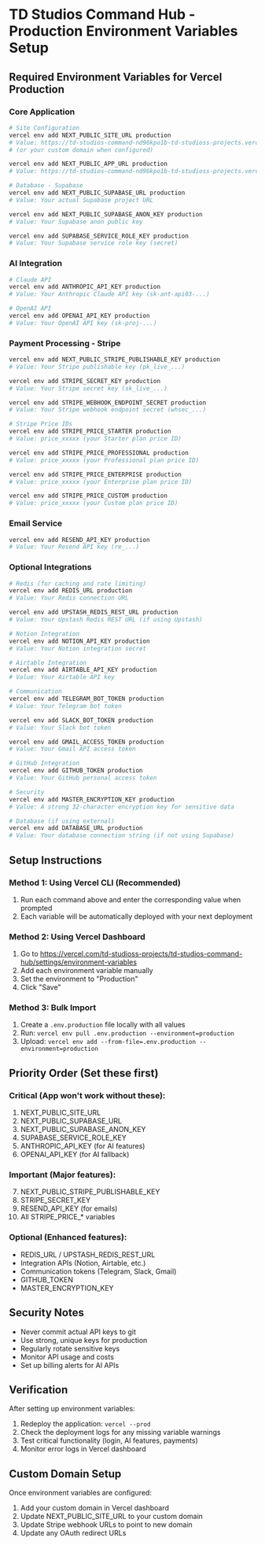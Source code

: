 # TD Studios Command Hub - Production Environment Variables Setup

## Required Environment Variables for Vercel Production

### Core Application
```bash
# Site Configuration
vercel env add NEXT_PUBLIC_SITE_URL production
# Value: https://td-studios-command-nd96kpo1b-td-studioss-projects.vercel.app
# (or your custom domain when configured)

vercel env add NEXT_PUBLIC_APP_URL production  
# Value: https://td-studios-command-nd96kpo1b-td-studioss-projects.vercel.app

# Database - Supabase
vercel env add NEXT_PUBLIC_SUPABASE_URL production
# Value: Your actual Supabase project URL

vercel env add NEXT_PUBLIC_SUPABASE_ANON_KEY production
# Value: Your Supabase anon public key

vercel env add SUPABASE_SERVICE_ROLE_KEY production
# Value: Your Supabase service role key (secret)
```

### AI Integration
```bash
# Claude API
vercel env add ANTHROPIC_API_KEY production
# Value: Your Anthropic Claude API key (sk-ant-api03-...)

# OpenAI API
vercel env add OPENAI_API_KEY production
# Value: Your OpenAI API key (sk-proj-...)
```

### Payment Processing - Stripe
```bash
vercel env add NEXT_PUBLIC_STRIPE_PUBLISHABLE_KEY production
# Value: Your Stripe publishable key (pk_live_...)

vercel env add STRIPE_SECRET_KEY production
# Value: Your Stripe secret key (sk_live_...)

vercel env add STRIPE_WEBHOOK_ENDPOINT_SECRET production
# Value: Your Stripe webhook endpoint secret (whsec_...)

# Stripe Price IDs
vercel env add STRIPE_PRICE_STARTER production
# Value: price_xxxxx (your Starter plan price ID)

vercel env add STRIPE_PRICE_PROFESSIONAL production
# Value: price_xxxxx (your Professional plan price ID)

vercel env add STRIPE_PRICE_ENTERPRISE production
# Value: price_xxxxx (your Enterprise plan price ID)

vercel env add STRIPE_PRICE_CUSTOM production
# Value: price_xxxxx (your Custom plan price ID)
```

### Email Service
```bash
vercel env add RESEND_API_KEY production
# Value: Your Resend API key (re_...)
```

### Optional Integrations
```bash
# Redis (for caching and rate limiting)
vercel env add REDIS_URL production
# Value: Your Redis connection URL

vercel env add UPSTASH_REDIS_REST_URL production
# Value: Your Upstash Redis REST URL (if using Upstash)

# Notion Integration
vercel env add NOTION_API_KEY production
# Value: Your Notion integration secret

# Airtable Integration  
vercel env add AIRTABLE_API_KEY production
# Value: Your Airtable API key

# Communication
vercel env add TELEGRAM_BOT_TOKEN production
# Value: Your Telegram bot token

vercel env add SLACK_BOT_TOKEN production
# Value: Your Slack bot token

vercel env add GMAIL_ACCESS_TOKEN production
# Value: Your Gmail API access token

# GitHub Integration
vercel env add GITHUB_TOKEN production
# Value: Your GitHub personal access token

# Security
vercel env add MASTER_ENCRYPTION_KEY production
# Value: A strong 32-character encryption key for sensitive data

# Database (if using external)
vercel env add DATABASE_URL production
# Value: Your database connection string (if not using Supabase)
```

## Setup Instructions

### Method 1: Using Vercel CLI (Recommended)
1. Run each command above and enter the corresponding value when prompted
2. Each variable will be automatically deployed with your next deployment

### Method 2: Using Vercel Dashboard
1. Go to https://vercel.com/td-studioss-projects/td-studios-command-hub/settings/environment-variables
2. Add each environment variable manually
3. Set the environment to "Production"
4. Click "Save"

### Method 3: Bulk Import
1. Create a `.env.production` file locally with all values
2. Run: `vercel env pull .env.production --environment=production`
3. Upload: `vercel env add --from-file=.env.production --environment=production`

## Priority Order (Set these first)

### Critical (App won't work without these):
1. NEXT_PUBLIC_SITE_URL
2. NEXT_PUBLIC_SUPABASE_URL  
3. NEXT_PUBLIC_SUPABASE_ANON_KEY
4. SUPABASE_SERVICE_ROLE_KEY
5. ANTHROPIC_API_KEY (for AI features)
6. OPENAI_API_KEY (for AI fallback)

### Important (Major features):
7. NEXT_PUBLIC_STRIPE_PUBLISHABLE_KEY
8. STRIPE_SECRET_KEY
9. RESEND_API_KEY (for emails)
10. All STRIPE_PRICE_* variables

### Optional (Enhanced features):
- REDIS_URL / UPSTASH_REDIS_REST_URL
- Integration APIs (Notion, Airtable, etc.)
- Communication tokens (Telegram, Slack, Gmail)
- GITHUB_TOKEN
- MASTER_ENCRYPTION_KEY

## Security Notes
- Never commit actual API keys to git
- Use strong, unique keys for production
- Regularly rotate sensitive keys
- Monitor API usage and costs
- Set up billing alerts for AI APIs

## Verification
After setting up environment variables:
1. Redeploy the application: `vercel --prod`
2. Check the deployment logs for any missing variable warnings
3. Test critical functionality (login, AI features, payments)
4. Monitor error logs in Vercel dashboard

## Custom Domain Setup
Once environment variables are configured:
1. Add your custom domain in Vercel dashboard
2. Update NEXT_PUBLIC_SITE_URL to your custom domain
3. Update Stripe webhook URLs to point to new domain
4. Update any OAuth redirect URLs